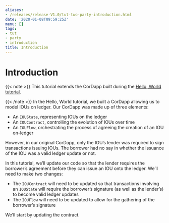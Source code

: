 ```yaml
---
aliases:
- /releases/release-V1.0/tut-two-party-introduction.html
date: '2020-01-08T09:59:25Z'
menu: []
tags:
- tut
- party
- introduction
title: Introduction
---
```



# Introduction

{{< note >}}
This tutorial extends the CorDapp built during the [Hello, World tutorial](hello-world-index.md).

{{< /note >}}
In the Hello, World tutorial, we built a CorDapp allowing us to model IOUs on ledger. Our CorDapp was made up of three
elements:


* An `IOUState`, representing IOUs on the ledger
* An `IOUContract`, controlling the evolution of IOUs over time
* An `IOUFlow`, orchestrating the process of agreeing the creation of an IOU on-ledger

However, in our original CorDapp, only the IOU’s lender was required to sign transactions issuing IOUs. The borrower
had no say in whether the issuance of the IOU was a valid ledger update or not.

In this tutorial, we’ll update our code so that the lender requires the borrower’s agreement before they can issue an
IOU onto the ledger. We’ll need to make two changes:


* The `IOUContract` will need to be updated so that transactions involving an `IOUState` will require the borrower’s
signature (as well as the lender’s) to become valid ledger updates
* The `IOUFlow` will need to be updated to allow for the gathering of the borrower’s signature

We’ll start by updating the contract.

